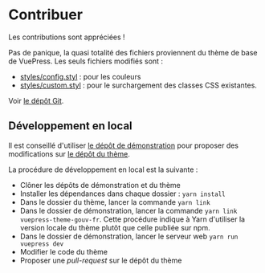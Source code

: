 # Contribuer

Les contributions sont appréciées !

Pas de panique, la quasi totalité des fichiers proviennent du thème de base de VuePress. Les seuls fichiers modifiés sont :

- [styles/config.styl](https://github.com/etalab/vuepress-theme-gouv-fr/blob/master/styles/config.styl) : pour les couleurs
- [styles/custom.styl](https://github.com/etalab/vuepress-theme-gouv-fr/blob/master/styles/custom.styl) : pour le surchargement des classes CSS existantes.

Voir [le dépôt Git](https://github.com/etalab/vuepress-theme-gouv-fr).

## Développement en local
Il est conseillé d'utiliser [le dépôt de démonstration](https://github.com/etalab/vuepress-gouv-fr-demo) pour proposer des modifications sur [le dépôt du thème](https://github.com/etalab/vuepress-theme-gouv-fr).

La procédure de développement en local est la suivante :
- Clôner les dépôts de démonstration et du thème
- Installer les dépendances dans chaque dossier : `yarn install`
- Dans le dossier du thème, lancer la commande `yarn link`
- Dans le dossier de démonstration, lancer la commande `yarn link vuepress-theme-gouv-fr`. Cette procédure indique à Yarn d'utiliser la version locale du thème plutôt que celle publiée sur npm.
- Dans le dossier de démonstration, lancer le serveur web `yarn run vuepress dev`
- Modifier le code du thème
- Proposer une *pull-request* sur le dépôt du thème
